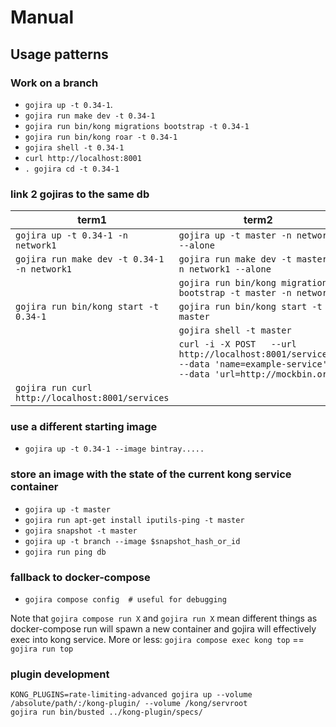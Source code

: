 # Manual

## Usage patterns

### Work on a branch

- `gojira up -t 0.34-1`.
- `gojira run make dev -t 0.34-1`
- `gojira run bin/kong migrations bootstrap -t 0.34-1`
- `gojira run bin/kong roar -t 0.34-1`
- `gojira shell -t 0.34-1`
- `curl http://localhost:8001`
- `. gojira cd -t 0.34-1`



### link 2 gojiras to the same db

| term1                                            | term2                                                                                                                       |
|--------------------------------------------------|-----------------------------------------------------------------------------------------------------------------------------|
| `gojira up -t 0.34-1 -n network1`                | `gojira up -t master -n network1 --alone`                                                                                   |
| `gojira run make dev -t 0.34-1 -n network1`      | `gojira run make dev -t master -n network1 --alone`                                                                             |
|                                                  | `gojira run bin/kong migrations bootstrap -t master -n network1`                                                            |
| `gojira run bin/kong start -t 0.34-1`            | `gojira run bin/kong start -t master`                                                                                       |
|                                                  | `gojira shell -t master`                                                                                                    |
|                                                  | `curl -i -X POST   --url http://localhost:8001/services/   --data 'name=example-service'   --data 'url=http://mockbin.org'` |
| `gojira run curl http://localhost:8001/services` |                                                                                                                             |


### use a different starting image

- `gojira up -t 0.34-1 --image bintray.....`

### store an image with the state of the current kong service container

- `gojira up -t master`
- `gojira run apt-get install iputils-ping -t master`
- `gojira snapshot -t master`
- `gojira up -t branch --image $snapshot_hash_or_id`
- `gojira run ping db`

### fallback to docker-compose

- `gojira compose config  # useful for debugging`

Note that `gojira compose run X` and `gojira run X` mean different
things as docker-compose run will spawn a new container and gojira
will effectively exec into kong service. More or less:
`gojira compose exec kong top` == `gojira run top`

### plugin development

```
KONG_PLUGINS=rate-limiting-advanced gojira up --volume /absolute/path/:/kong-plugin/ --volume /kong/servroot
gojira run bin/busted ../kong-plugin/specs/
```
